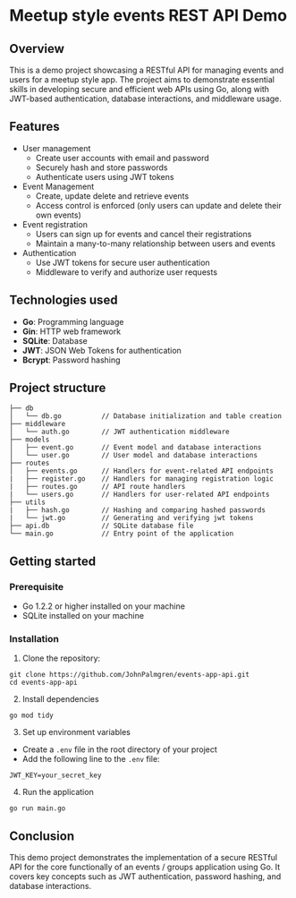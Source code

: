 # Meetup style events REST API Demo

## Overview
This is a demo project showcasing a RESTful API for managing events and users for a meetup style app. The project aims to demonstrate essential skills in developing secure and efficient web APIs using Go, along with JWT-based authentication, database interactions, and middleware usage.

## Features
- User management
    - Create user accounts with email and password
    - Securely hash and store passwords
    - Authenticate users using JWT tokens
- Event Management
    - Create, update delete and retrieve events
    - Access control is enforced (only users can update and delete their own events)
- Event registration
    - Users can sign up for events and cancel their registrations
    - Maintain a many-to-many relationship between users and events
- Authentication
    - Use JWT tokens for secure user authentication
    - Middleware to verify and authorize user requests

## Technologies used

- **Go**: Programming language
- **Gin**: HTTP web framework
- **SQLite**: Database
- **JWT**: JSON Web Tokens for authentication
- **Bcrypt**: Password hashing

## Project structure

```
├── db
│   └── db.go          // Database initialization and table creation
├── middleware
│   └── auth.go        // JWT authentication middleware
├── models
│   ├── event.go       // Event model and database interactions
│   └── user.go        // User model and database interactions
├── routes
│   ├── events.go      // Handlers for event-related API endpoints 
|   ├── register.go    // Handlers for managing registration logic
|   ├── routes.go      // API route handlers
|   └── users.go       // Handlers for user-related API endpoints
├── utils
|   ├── hash.go        // Hashing and comparing hashed passwords
|   └── jwt.go         // Generating and verifying jwt tokens
├── api.db             // SQLite database file
└── main.go            // Entry point of the application
```

## Getting started

### Prerequisite
- Go 1.2.2 or higher installed on your machine
- SQLite installed on your machine

### Installation
1. Clone the repository:
```
git clone https://github.com/JohnPalmgren/events-app-api.git
cd events-app-api
```

2. Install dependencies
```
go mod tidy
```

3. Set up environment variables
- Create a `.env` file in the root directory of your project
- Add the following line to the `.env` file:
```
JWT_KEY=your_secret_key
```

4. Run the application

```
go run main.go
```

## Conclusion
This demo project demonstrates the implementation of a secure RESTful API for the core functionally of an events / groups application using Go. It covers key concepts such as JWT authentication, password hashing, and database interactions. 